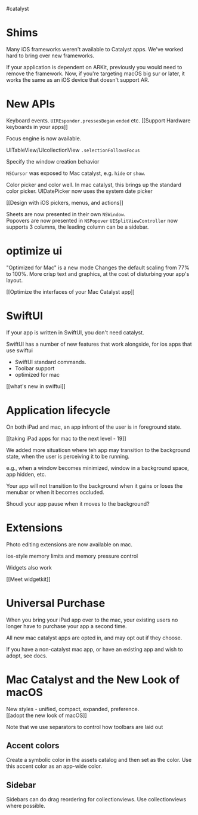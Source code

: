 #catalyst

# Shims

Many iOS frameworks weren't available to Catalyst apps.  We've worked hard to bring over new frameworks.

If your application is dependent on ARKit, previously you would need to remove the framework.  Now, if you're targeting macOS big sur or later, it works the same as an iOS device that doesn't support AR.

# New APIs
Keyboard events.  `UIREsponder.pressesBegan` `ended` etc.
[[Support Hardware keyboards in your apps]]

Focus engine is now available.

UITableView/UIcollectionView `.selectionFollowsFocus`

Specify the window creation behavior

`NSCursor` was exposed to Mac catalyst, e.g. `hide` or `show`.

Color picker and color well.  In mac catalyst, this brings up the standard color picker.
UIDatePicker now uses the system date picker

[[Design with iOS pickers, menus, and actions]]

Sheets are now presented in their own `NSWindow`.  
Popovers are now presented in `NSPopover`
`UISplitViewController` now supports 3 columns, the leading column can be a sidebar.

# optimize ui

"Optimized for Mac" is a new mode
Changes the default scaling from 77% to 100%.  More crisp text and graphics, at the cost of disturbing your app's layout.

[[Optimize the interfaces of your Mac Catalyst app]]

# SwiftUI
If your app is written in SwiftUI, you don't need catalyst.

SwiftUI has a number of new features that work alongside, for ios apps that use swiftui

* SwiftUI standard commands.
* Toolbar support
* optimized for mac

[[what's new in swiftui]]

# Application lifecycle

On both iPad and mac, an app infront of the user is in foreground state.

[[taking iPad apps for mac to the next level - 19]]

We added more situatiosn where teh app may transition to the background state, when the user is perceiving it to be running.

e.g., when a window becomes minimized, window in a background space, app hidden, etc.

Your app will not transition to the background when it gains or loses the menubar or when it becomes occluded.

Shoudl your app pause when it moves to the background?

# Extensions
Photo editing extensions are now available on mac.

ios-style memory limits and memory pressure control

Widgets also work

[[Meet widgetkit]]

# Universal Purchase

When you bring your iPad app over to the mac, your existing users no longer have to purchase your app a second time.

All new mac catalyst apps are opted in, and may opt out if they choose.

If you have a non-catalyst mac app, or have an existing app and wish to adopt, see docs.

# Mac Catalyst and the New Look of macOS

New styles - unified, compact, expanded, preference.  
[[adopt the new look of macOS]]


Note that we use separators to control how toolbars are laid out

## Accent colors
Create a symbolic color in the assets catalog and then set as the color.
Use this accent color as an app-wide color.

## Sidebar

Sidebars can do drag reordering for collectionviews.  Use collectionviews where possible.

